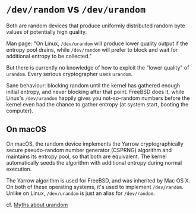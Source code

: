 # `/dev/random` vs `/dev/urandom`

Both are random devices that produce uniformly distributed random byte values of potentially high quality.

Man page: "On Linux, `/dev/urandom` will produce lower quality output if the entropy pool drains, while `/dev/random` will prefer to block and wait for additional entropy to be collected."

But there is currently no knowledge of how to exploit the "lower quality" of `urandom`. Every serious cryptographer uses `urandom`.

Sane behaviour: blocking random until the kernel has gathered enough initial entropy, and never blocking after that point.
FreeBSD does it, while Linux's `/dev/urandom` happily gives you not-so-random numbers before the kernel even had the chance to gather entropy (at system start, booting the computer).

## On macOS
On macOS, the random device implements the Yarrow cryptographically secure pseudo-random number generator (CSPRNG) algorithm and maintains its entropy pool, so that both are equivalent. The kernel automatically seeds the algorithm with additional entropy during normal execution.

The Yarrow algorithm is used for FreeBSD, and was inherited by Mac OS X. On both of these operating systems, it's used to implement `/dev/random`. Unlike on Linux, `/dev/urandom` is just an alias for `/dev/random`.

cf. [Myths about urandom](https://www.2uo.de/myths-about-urandom/)
